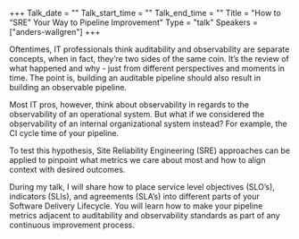 +++
Talk_date = ""
Talk_start_time = ""
Talk_end_time = ""
Title = "How to “SRE” Your Way to Pipeline Improvement"
Type = "talk"
Speakers = ["anders-wallgren"]
+++

Oftentimes, IT professionals think auditability and observability are separate concepts, when in fact, they’re two sides of the same coin. It’s the review of what happened and why - just from different perspectives and moments in time. The point is, building an auditable pipeline should also result in building an observable pipeline. 

Most IT pros, however, think about observability in regards to the observability of an operational system. But what if we considered the observability of an internal organizational system instead? For example, the CI cycle time of your pipeline.

To test this hypothesis, Site Reliability Engineering (SRE) approaches can be applied to pinpoint what metrics we care about most and how to align context with desired outcomes.

During my talk, I will share how to place service level objectives (SLO’s), indicators (SLIs), and agreements (SLA’s) into different parts of your Software Delivery Lifecycle. You will learn how to make your pipeline metrics adjacent to auditability and observability standards as part of any continuous improvement process.